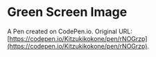 # Green Screen Image

A Pen created on CodePen.io. Original URL: [https://codepen.io/Kitzukikokone/pen/rNOGrzp](https://codepen.io/Kitzukikokone/pen/rNOGrzp).


